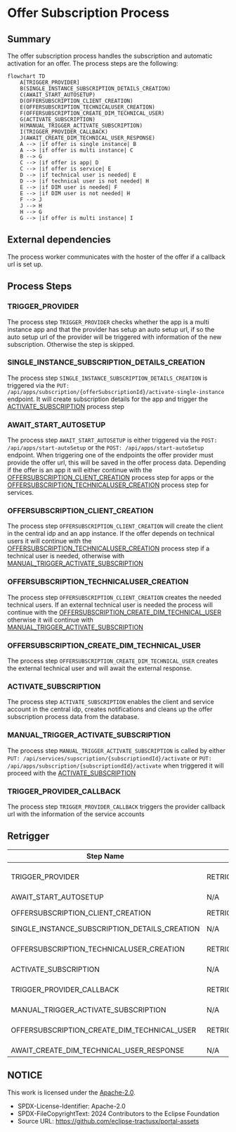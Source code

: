 # Offer Subscription Process

## Summary

The offer subscription process handles the subscription and automatic activation for an offer. The process steps are the following:

```mermaid
flowchart TD
    A[TRIGGER_PROVIDER]
    B(SINGLE_INSTANCE_SUBSCRIPTION_DETAILS_CREATION)
    C(AWAIT_START_AUTOSETUP)
    D(OFFERSUBSCRIPTION_CLIENT_CREATION)
    E(OFFERSUBSCRIPTION_TECHNICALUSER_CREATION)
    F(OFFERSUBSCRIPTION_CREATE_DIM_TECHNICAL_USER)
    G(ACTIVATE_SUBSCRIPTION)
    H(MANUAL_TRIGGER_ACTIVATE_SUBSCRIPTION)
    I(TRIGGER_PROVIDER_CALLBACK)
    J(AWAIT_CREATE_DIM_TECHNICAL_USER_RESPONSE)
    A --> |if offer is single instance| B
    A --> |if offer is multi instance| C
    B --> G
    C --> |if offer is app| D
    C --> |if offer is service| E
    D --> |if technical user is needed| E
    D --> |if technical user is not needed| H
    E --> |if DIM user is needed| F
    E --> |if DIM user is not needed| H
    F --> J
    J --> H
    H --> G
    G --> |if offer is multi instance| I

```

## External dependencies

The process worker communicates with the hoster of the offer if a callback url is set up.

## Process Steps

### TRIGGER_PROVIDER

The process step `TRIGGER_PROVIDER` checks whether the app is a multi instance app and that the provider has setup an auto setup url, if so the auto setup url of the provider will be triggered with information of the new subscription. Otherwise the step is skipped.

### SINGLE_INSTANCE_SUBSCRIPTION_DETAILS_CREATION

The process step `SINGLE_INSTANCE_SUBSCRIPTION_DETAILS_CREATION` is triggered via the `PUT: /api/apps/subscription/{offerSubscriptionId}/activate-single-instance` endpoint. It will create subscription details for the app and trigger the [ACTIVATE_SUBSCRIPTION](#activate_subscription) process step

### AWAIT_START_AUTOSETUP

The process step `AWAIT_START_AUTOSETUP` is either triggered via the `POST: /api/apps/start-autoSetup` or the `POST: /api/apps/start-autoSetup` endpoint. When triggering one of the endpoints the offer provider must provide the offer url, this will be saved in the offer process data. Depending if the offer is an app it will either continue with the [OFFERSUBSCRIPTION_CLIENT_CREATION](#offersubscription_client_creation) process step for apps or the [OFFERSUBSCRIPTION_TECHNICALUSER_CREATION](#offersubscription_technicaluser_creation) process step for services.

### OFFERSUBSCRIPTION_CLIENT_CREATION

The process step `OFFERSUBSCRIPTION_CLIENT_CREATION` will create the client in the central idp and an app instance. If the offer depends on technical users it will continue with the [OFFERSUBSCRIPTION_TECHNICALUSER_CREATION](#offersubscription_technicaluser_creation) process step if a technical user is needed, otherwise with [MANUAL_TRIGGER_ACTIVATE_SUBSCRIPTION](#MANUAL_TRIGGER_ACTIVATE_SUBSCRIPTION)

### OFFERSUBSCRIPTION_TECHNICALUSER_CREATION

The process step `OFFERSUBSCRIPTION_CLIENT_CREATION` creates the needed technical users. If an external technical user is needed the process will continue with the [OFFERSUBSCRIPTION_CREATE_DIM_TECHNICAL_USER](#offersubscription_create_DIM_technical_user) otherwise it will continue with [MANUAL_TRIGGER_ACTIVATE_SUBSCRIPTION](#MANUAL_TRIGGER_ACTIVATE_SUBSCRIPTION)

### OFFERSUBSCRIPTION_CREATE_DIM_TECHNICAL_USER

The process step `OFFERSUBSCRIPTION_CREATE_DIM_TECHNICAL_USER` creates the external technical user and will await the external response.

### ACTIVATE_SUBSCRIPTION

The process step `ACTIVATE_SUBSCRIPTION` enables the client and service account in the central idp, creates notifications and cleans up the offer subscription process data from the database.

### MANUAL_TRIGGER_ACTIVATE_SUBSCRIPTION

The process step `MANUAL_TRIGGER_ACTIVATE_SUBSCRIPTION` is called by either `PUT: /api/services/supscription/{subscriptiondId}/activate` or `PUT: /api/apps/subscription/{subscriptiondId}/activate` when triggered it will proceed with the [ACTIVATE_SUBSCRIPTION](#activate_subscription)

### TRIGGER_PROVIDER_CALLBACK

The process step `TRIGGER_PROVIDER_CALLBACK` triggers the provider callback url with the information of the service accounts

## Retrigger

| Step Name                                     | Retrigger Step                                        | Retrigger Endpoint                                                                                                                |
| --------------------------------------------- | ----------------------------------------------------- | --------------------------------------------------------------------------------------------------------------------------------- |
| TRIGGER_PROVIDER                              | RETRIGGER_PROVIDER                                    | api/administration/subscriptionconfiguration/process/offer-subscription/{offerSubscriptionId}/retrigger-provider-callback         |
| AWAIT_START_AUTOSETUP                         | N/A                                                   |                                                                                                                                   |
| OFFERSUBSCRIPTION_CLIENT_CREATION             | RETRIGGER_OFFERSUBSCRIPTION_CLIENT_CREATION           | api/administration/subscriptionconfiguration/process/offer-subscription/{offerSubscriptionId}/retrigger-create-client             |
| SINGLE_INSTANCE_SUBSCRIPTION_DETAILS_CREATION | N/A                                                   |                                                                                                                                   |
| OFFERSUBSCRIPTION_TECHNICALUSER_CREATION      | RETRIGGER_OFFERSUBSCRIPTION_TECHNICALUSER_CREATION    | api/administration/subscriptionconfiguration/process/offer-subscription/{offerSubscriptionId}/retrigger-create-technical-user     |
| ACTIVATE_SUBSCRIPTION                         | N/A                                                   |                                                                                                                                   |
| TRIGGER_PROVIDER_CALLBACK                     | RETRIGGER_PROVIDER_CALLBACK                           | api/administration/subscriptionconfiguration/process/offer-subscription/{offerSubscriptionId}/retrigger-provider-callback         |
| MANUAL_TRIGGER_ACTIVATE_SUBSCRIPTION          | N/A                                                   |                                                                                                                                   |
| OFFERSUBSCRIPTION_CREATE_DIM_TECHNICAL_USER   | RETRIGGER_OFFERSUBSCRIPTION_CREATE_DIM_TECHNICAL_USER | api/administration/subscriptionconfiguration/process/offer-subscription/{offerSubscriptionId}/retrigger-create-dim-technical-user |
| AWAIT_CREATE_DIM_TECHNICAL_USER_RESPONSE      | N/A                                                   |                                                                                                                                   |

## NOTICE

This work is licensed under the [Apache-2.0](https://www.apache.org/licenses/LICENSE-2.0).

- SPDX-License-Identifier: Apache-2.0
- SPDX-FileCopyrightText: 2024 Contributors to the Eclipse Foundation
- Source URL: https://github.com/eclipse-tractusx/portal-assets
